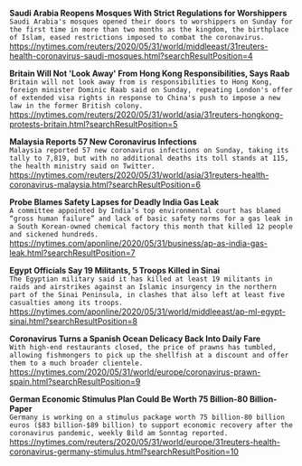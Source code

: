 **Saudi Arabia Reopens Mosques With Strict Regulations for Worshippers**\
`Saudi Arabia's mosques opened their doors to worshippers on Sunday for the first time in more than two months as the kingdom, the birthplace of Islam, eased restrictions imposed to combat the coronavirus.`\
https://nytimes.com/reuters/2020/05/31/world/middleeast/31reuters-health-coronavirus-saudi-mosques.html?searchResultPosition=4

**Britain Will Not 'Look Away' From Hong Kong Responsibilities, Says Raab**\
`Britain will not look away from is responsibilities to Hong Kong, foreign minister Dominic Raab said on Sunday, repeating London's offer of extended visa rights in response to China's push to impose a new law in the former British colony.`\
https://nytimes.com/reuters/2020/05/31/world/asia/31reuters-hongkong-protests-britain.html?searchResultPosition=5

**Malaysia Reports 57 New Coronavirus Infections**\
`Malaysia reported 57 new coronavirus infections on Sunday, taking its tally to 7,819, but with no additional deaths its toll stands at 115, the health ministry said on Twitter.`\
https://nytimes.com/reuters/2020/05/31/world/asia/31reuters-health-coronavirus-malaysia.html?searchResultPosition=6

**Probe Blames Safety Lapses for Deadly India Gas Leak**\
`A committee appointed by India’s top environmental court has blamed “gross human failure” and lack of basic safety norms for a gas leak in a South Korean-owned chemical factory this month that killed 12 people and sickened hundreds.`\
https://nytimes.com/aponline/2020/05/31/business/ap-as-india-gas-leak.html?searchResultPosition=7

**Egypt Officials Say 19 Militants, 5 Troops Killed in Sinai**\
`The Egyptian military said it has killed at least 19 militants in raids and airstrikes against an Islamic insurgency in the northern part of the Sinai Peninsula, in clashes that also left at least five casualties among its troops.`\
https://nytimes.com/aponline/2020/05/31/world/middleeast/ap-ml-egypt-sinai.html?searchResultPosition=8

**Coronavirus Turns a Spanish Ocean Delicacy Back Into Daily Fare**\
`With high-end restaurants closed, the price of prawns has tumbled, allowing fishmongers to pick up the shellfish at a discount and offer them to a much broader clientele.`\
https://nytimes.com/2020/05/31/world/europe/coronavirus-prawn-spain.html?searchResultPosition=9

**German Economic Stimulus Plan Could Be Worth 75 Billion-80 Billion-Paper**\
`Germany is working on a stimulus package worth 75 billion-80 billion euros ($83 billion-$89 billion) to support economic recovery after the coronavirus pandemic, weekly Bild am Sonntag reported. `\
https://nytimes.com/reuters/2020/05/31/world/europe/31reuters-health-coronavirus-germany-stimulus.html?searchResultPosition=10

